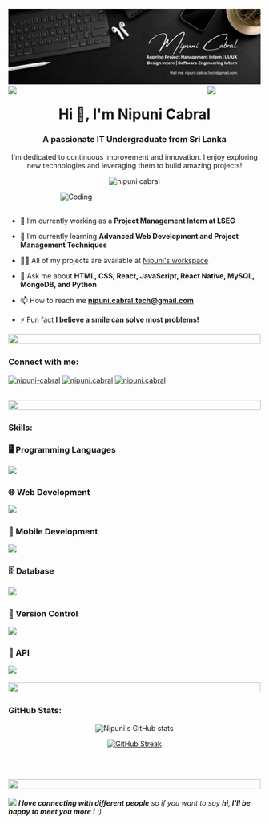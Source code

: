 ![logo](1.png)
<img align="left" src="https://user-images.githubusercontent.com/65187002/144930161-2f783401-8d27-4fdf-a2f7-cc0ba32f1f1f.gif" width="21%" style="display:inline;"><img align="right" src="https://user-images.githubusercontent.com/65187002/144930161-2f783401-8d27-4fdf-a2f7-cc0ba32f1f1f.gif" width="21%" style="display:inline;">

<h1 align="center">Hi 👋, I'm Nipuni Cabral</h1>
<h3 align="center">A passionate IT Undergraduate from Sri Lanka</h3>
<p align="center">I'm dedicated to continuous improvement and innovation. I enjoy exploring new technologies and leveraging them to build amazing projects!</p>
<p align="center"> 
 <img src="https://komarev.com/ghpvc/?username=cabral0413&label=Profile%20views&color=ff69b4&style=flat" alt="nipuni cabral" /> 
</p>


<img align="right" alt="Coding" width="400" src=(coding.gif)>
<br><br>

- 🔭 I’m currently working as a **Project Management Intern at LSEG**

- 🌱 I’m currently learning **Advanced Web Development and Project Management Techniques**

- 👨‍💻 All of my projects are available at [Nipuni's workspace](https://my-portfolio-rouge-tau.vercel.app/)

- 💬 Ask me about **HTML, CSS, React, JavaScript, React Native, MySQL, MongoDB, and Python**

- 📫 How to reach me **nipuni.cabral.tech@gmail.com**

- ⚡ Fun fact **I believe a smile can solve most problems!**

<be>
 
<img src="https://i.imgur.com/dBaSKWF.gif" height="20" width="100%">

<h3 align="left">Connect with me:</h3>
<p align="left">
<a href="https://www.linkedin.com/in/nipunicabral/" target="blank"><img align="center" src="https://raw.githubusercontent.com/rahuldkjain/github-profile-readme-generator/master/src/images/icons/Social/linked-in-alt.svg" alt="nipuni-cabral"  height="30" width="40"/></a>
<a href="https://www.facebook.com/nipuni.cabral/" target="blank"><img align="center" src="https://raw.githubusercontent.com/rahuldkjain/github-profile-readme-generator/master/src/images/icons/Social/facebook.svg" alt="nipuni.cabral" height="30" width="40" /></a>
<a href="https://www.instagram.com/_nipuni_cabral/?hl=en" target="blank"><img align="center" src="https://raw.githubusercontent.com/rahuldkjain/github-profile-readme-generator/master/src/images/icons/Social/instagram.svg" alt="nipuni.cabral" height="30" width="40" /></a>
</p>
<br>

<img src="https://i.imgur.com/dBaSKWF.gif" height="20" width="100%">

<h3 align="left">Skills:</h3>

### 🖥️ Programming Languages
<p align="left">
   <img src="https://skillicons.dev/icons?i=py,r,js" />
</p>

### 🌐 Web Development
<p align="left">
  <img src="https://skillicons.dev/icons?i=html,css , react" />
</p>

### 📱 Mobile Development
<p align="left">
   <img src="https://skillicons.dev/icons?i=react" />
</p>

### 🗄️ Database
<p align="left">
  <img src="https://skillicons.dev/icons?i=mongodb,mysql" />
</p>

### 🔄 Version Control
<p align="left">
  <img src="https://skillicons.dev/icons?i=git,github" />
</p>

### 🔧 API
<p align="left">
  <img src="https://skillicons.dev/icons?i=postman" />
</p>

<img src="https://i.imgur.com/dBaSKWF.gif" height="20" width="100%">

<h3 align="left">GitHub Stats:</h3>
<div align="center">
 
![Nipuni's GitHub stats](https://github-readme-stats.vercel.app/api?username=cabral0413&theme=radical&show_icons=true&hide=contribs,issues)

[![GitHub Streak](https://streak-stats.demolab.com/?user=cabral0413&theme=radical)](https://git.io/streak-stats)

</div>

<br><br>

<img src="https://i.imgur.com/dBaSKWF.gif" height="20" width="100%">

<img src="https://media.giphy.com/media/LnQjpWaON8nhr21vNW/giphy.gif" width="60"> <em><b>I love connecting with different people</b> so if you want to say <b>hi, I'll be happy to meet you more !</b> :)</em>



